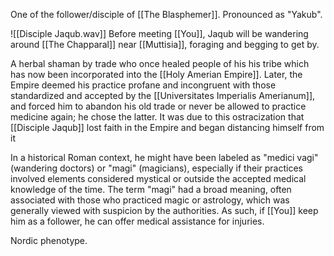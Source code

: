 One of the follower/disciple of [[The Blasphemer]]. 
Pronounced as "Yakub".

![[Disciple Jaqub.wav]]
Before meeting [[You]], Jaqub will be wandering around [[The Chapparal]] near [[Muttisia]], foraging and begging to get by.

A herbal shaman by trade who once healed people of his his tribe which has now been incorporated into the [[Holy Amerian Empire]]. 
Later, the Empire deemed his practice profane and incongruent with those standardized and accepted by the [[Universitates Imperialis Amerianum]], and forced him to abandon his old trade or never be allowed to practice medicine again; he chose the latter.
It was due to this ostracization that [[Disciple Jaqub]] lost faith in the Empire and began distancing himself from it

In a historical Roman context, he might have been labeled as "medici vagi" (wandering doctors) or "magi" (magicians), especially if their practices involved elements considered mystical or outside the accepted medical knowledge of the time. The term "magi" had a broad meaning, often associated with those who practiced magic or astrology, which was generally viewed with suspicion by the authorities. As such, if [[You]] keep him as a follower, he can offer medical assistance for injuries.

Nordic phenotype.